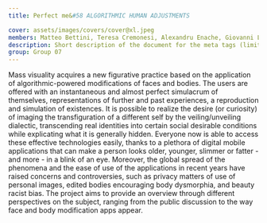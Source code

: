 ```yaml
---
title: Perfect me&#58 ALGORITHMIC HUMAN ADJUSTMENTS

cover: assets/images/covers/cover@xl.jpeg
members: Matteo Bettini, Teresa Cremonesi, Alexandru Enache, Giovanni Lombardi, Valentina Pagano, Pengyuan Ren
description: Short description of the document for the meta tags (limit to 150 characters, longer will be cut by search engines)
group: Group 07
---
```

Mass visuality acquires a new figurative practice based on the application of algorithmic-powered modifications of faces and bodies. 
The users are offered with an instantaneous and almost perfect simulacrum of themselves, representations of further and past experiences, a reproduction and simulation of existences. It is possible to realize the desire (or curiosity) of imaging the transfiguration of a different self by the veiling/unveiling dialectic, transcending real identities into certain social desirable conditions while explicating what it is generally hidden. 
Everyone now is able to access these effective technologies easily, thanks to a plethora of digital mobile applications that can make a person looks older, younger, slimmer or fatter - and more - in a blink of an eye. 
Moreover, the global spread of the phenomena and the ease of use of the applications in recent years have raised concerns and controversies, such as privacy matters of use of personal images, edited bodies encouraging body dysmorphia, and beauty racist bias. The project aims to provide an overview through different perspectives on the subject, ranging from the public discussion to the way face and body modification apps appear. 



